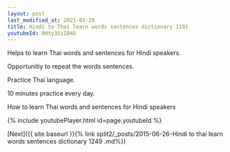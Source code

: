 ```yaml
---
layout: post
last_modified_at: 2021-03-29
title: Hindi to Thai learn words sentences dictionary 1191 
youtubeId: 0Hty3SiIB4U
---
```

 
 
Helps to learn Thai words and sentences for Hindi speakers.

Opportunitiy to repeat the words sentences. 

Practice Thai language. 
 
10 minutes practice every day. 
 
How to learn Thai words and sentences for Hindi speakers 
 
{% include youtubePlayer.html id=page.youtubeId %}
 
 
[Next]({{ site.baseurl }}{% link  split2/_posts/2015-06-26-Hindi to thai learn words sentences dictionary 1249 .md%})
 

